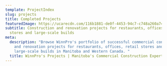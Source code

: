 ```yaml
---
template: ProjectIndex
slug: projects
title: Completed Projects
featuredImage: https://ucarecdn.com/116b1881-de0f-4453-94c7-c748a260a741/-/crop/1492x845/0,47/-/preview/
subtitle: Construction and renovation projects for restaurants, offices, retail
  stores and large-scale builds
meta:
  description: "Browse WinnPro's portfolio of successful commercial construction
    and renovation projects for restaurants, offices, retail stores and
    large-scale builds in Manitoba and Western Canada. "
  title: WinnPro's Projects | Manitoba's Commercial Construction Experts
---
```

